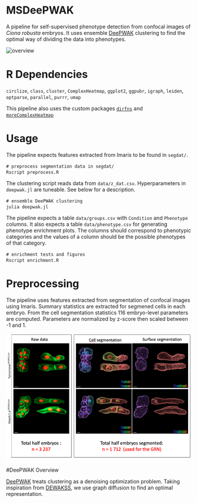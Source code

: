 <script
  src="https://cdn.mathjax.org/mathjax/latest/MathJax.js?config=TeX-AMS-MML_HTMLorMML"
  type="text/javascript">
</script>

# MSDeePWAK
A pipeline for self-supervised phenotype detection from confocal images of *Ciona robusta* embryos.
It uses ensemble [DeePWAK](https://github.com/kewiechecki/DeePWAK) clustering to find the optimal way of dividing the data into phenotypes.

![overview](https://github.com/kewiechecki/MSDeePWAK/blob/main/presentation/overview.png?raw=true)


# R Dependencies
`circlize`, `class`, `cluster`, `ComplexHeatmap`, `ggplot2`, `ggpubr`, `igraph`, `leiden`, `optparse`, `parallel`, `purrr`, `umap` 

This pipeline also uses the custom packages [`dirfns`](https://github.com/kewiechecki/dirfns) and [`moreComplexHeatmap`](https://github.com/kewiechecki/moreComplexHeatmap)

# Usage
The pipeline expects features extracted from Imaris to be found in `segdat/`. 
```
# preprocess segmentation data in segdat/
Rscript preprocess.R
```
The clustering script reads data from `data/z_dat.csv`.
Hyperparameters in `deepwak.jl` are tuneable. See below for a description.
```
# ensemble DeePWAK clustering
julia deepwak.jl
```
The pipeline expects a table `data/groups.csv` with `Condition` and `Phenotype` columns.
It also expects a table `data/phenotype.csv` for generating phenotype enrichment plots.
The columns should correspond to phenotypic categories and the values of a column should be the possible phenotypes of that category.
```
# enrichment tests and figures
Rscript enrichment.R
```

# Preprocessing
The pipeline uses features extracted from segmentation of confocal images using Imaris. Summary statistics are extracted for segmened cells in each embryo. From the cell segmentation statistics 116 embryo-level parameters are computed. Parameters are normalized by z-score then scaled between -1 and 1.

![overview](https://github.com/ChristiaenLab/CrobustaScreen/blob/main/presentation/segmentation.png?raw=true)

#DeePWAK Overview

[DeePWAK](https://github.com/kewiechecki/DeePWAK/blob/master/paper/DeePWAK.pdf) treats clustering as a denoising optimization problem. Taking inspiration from [DEWAKSS](https://nyuscholars.nyu.edu/en/publications/optimal-tuning-of-weighted-knn-and-diffusion-based-methods-for-de), we use graph diffusion to find an optimal representation.

